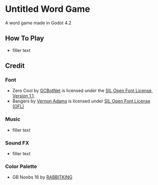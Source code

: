 # Untitled Word Game

A word game made in Godot 4.2 


## How To Play

- filler text


## Credit


### Font
- Zero Cool by [GCBotNet](https://www.ggbot.net/fonts/) is licensed under the [SIL Open Font License, Version 1.1](https://scripts.sil.org/OFL).
- Bangers by [Vernon Adams](https://www.1001fonts.com/users/newtypography/) is licensed under [SIL Open Font License (OFL)](http://scripts.sil.org/OFL)

### Music 
- filler text

### Sound FX
- filler text

### Color Palette
- GB Noobs 16 by [RABBITKING](https://lospec.com/rabbitking)


